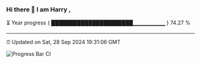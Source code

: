 ### Hi there 👋 I am Harry , 

⏳ Year progress { ██████████████████████▁▁▁▁▁▁▁▁ } 74.27 %

---

⏰ Updated on Sat, 28 Sep 2024 19:31:06 GMT

![Progress Bar CI](https://github.com/duykhang68/duykhang68/workflows/Progress%20Bar%20CI/badge.svg)
